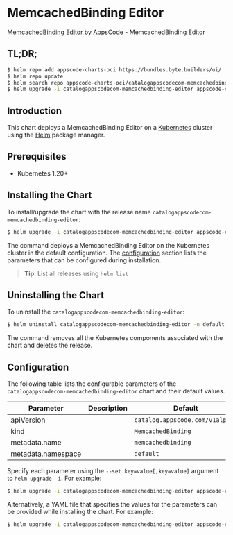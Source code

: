 # MemcachedBinding Editor

[MemcachedBinding Editor by AppsCode](https://appscode.com) - MemcachedBinding Editor

## TL;DR;

```bash
$ helm repo add appscode-charts-oci https://bundles.byte.builders/ui/
$ helm repo update
$ helm search repo appscode-charts-oci/catalogappscodecom-memcachedbinding-editor --version=v0.6.0
$ helm upgrade -i catalogappscodecom-memcachedbinding-editor appscode-charts-oci/catalogappscodecom-memcachedbinding-editor -n default --create-namespace --version=v0.6.0
```

## Introduction

This chart deploys a MemcachedBinding Editor on a [Kubernetes](http://kubernetes.io) cluster using the [Helm](https://helm.sh) package manager.

## Prerequisites

- Kubernetes 1.20+

## Installing the Chart

To install/upgrade the chart with the release name `catalogappscodecom-memcachedbinding-editor`:

```bash
$ helm upgrade -i catalogappscodecom-memcachedbinding-editor appscode-charts-oci/catalogappscodecom-memcachedbinding-editor -n default --create-namespace --version=v0.6.0
```

The command deploys a MemcachedBinding Editor on the Kubernetes cluster in the default configuration. The [configuration](#configuration) section lists the parameters that can be configured during installation.

> **Tip**: List all releases using `helm list`

## Uninstalling the Chart

To uninstall the `catalogappscodecom-memcachedbinding-editor`:

```bash
$ helm uninstall catalogappscodecom-memcachedbinding-editor -n default
```

The command removes all the Kubernetes components associated with the chart and deletes the release.

## Configuration

The following table lists the configurable parameters of the `catalogappscodecom-memcachedbinding-editor` chart and their default values.

|     Parameter      | Description |                  Default                   |
|--------------------|-------------|--------------------------------------------|
| apiVersion         |             | <code>catalog.appscode.com/v1alpha1</code> |
| kind               |             | <code>MemcachedBinding</code>              |
| metadata.name      |             | <code>memcachedbinding</code>              |
| metadata.namespace |             | <code>default</code>                       |


Specify each parameter using the `--set key=value[,key=value]` argument to `helm upgrade -i`. For example:

```bash
$ helm upgrade -i catalogappscodecom-memcachedbinding-editor appscode-charts-oci/catalogappscodecom-memcachedbinding-editor -n default --create-namespace --version=v0.6.0 --set apiVersion=catalog.appscode.com/v1alpha1
```

Alternatively, a YAML file that specifies the values for the parameters can be provided while
installing the chart. For example:

```bash
$ helm upgrade -i catalogappscodecom-memcachedbinding-editor appscode-charts-oci/catalogappscodecom-memcachedbinding-editor -n default --create-namespace --version=v0.6.0 --values values.yaml
```
